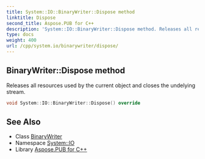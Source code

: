 ```yaml
---
title: System::IO::BinaryWriter::Dispose method
linktitle: Dispose
second_title: Aspose.PUB for C++
description: 'System::IO::BinaryWriter::Dispose method. Releases all resources used by the current object and closes the undelying stream in C++.'
type: docs
weight: 400
url: /cpp/system.io/binarywriter/dispose/
---
```

## BinaryWriter::Dispose method


Releases all resources used by the current object and closes the undelying stream.

```cpp
void System::IO::BinaryWriter::Dispose() override
```

## See Also

* Class [BinaryWriter](../)
* Namespace [System::IO](../../)
* Library [Aspose.PUB for C++](../../../)
